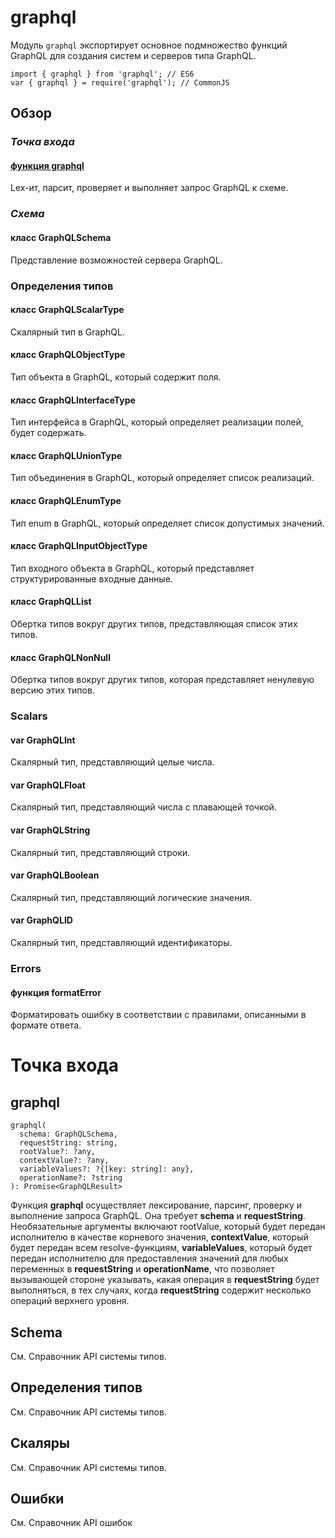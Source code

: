 # graphql

Модуль ```graphql``` экспортирует основное подмножество функций GraphQL для создания систем и серверов типа GraphQL.

```
import { graphql } from 'graphql'; // ES6
var { graphql } = require('graphql'); // CommonJS
```

## Обзор

### *Точка входа*

#### [функция graphql](#graphql)
Lex-ит, парсит, проверяет и выполняет запрос GraphQL к схеме.

### *Схема*

#### класс GraphQLSchema
Представление возможностей сервера GraphQL.

### Определения типов

#### класс GraphQLScalarType
Скалярный тип в GraphQL.
#### класс GraphQLObjectType
Тип объекта в GraphQL, который содержит поля.
#### класс GraphQLInterfaceType
Тип интерфейса в GraphQL, который определяет реализации полей, будет содержать.
#### класс GraphQLUnionType
Тип объединения в GraphQL, который определяет список реализаций.
#### класс GraphQLEnumType
Тип enum в GraphQL, который определяет список допустимых значений.
#### класс GraphQLInputObjectType
Тип входного объекта в GraphQL, который представляет структурированные входные данные.
#### класс GraphQLList
Обертка типов вокруг других типов, представляющая список этих типов.
#### класс GraphQLNonNull
Обертка типов вокруг других типов, которая представляет ненулевую версию этих типов.

### Scalars

#### var GraphQLInt
Скалярный тип, представляющий целые числа.

#### var GraphQLFloat
Скалярный тип, представляющий числа с плавающей точкой.

#### var GraphQLString
Скалярный тип, представляющий строки.

#### var GraphQLBoolean
Скалярный тип, представляющий логические значения.

#### var GraphQLID
Скалярный тип, представляющий идентификаторы.

### Errors

#### функция formatError
Форматировать ошибку в соответствии с правилами, описанными в формате ответа.

# Точка входа

## graphql

```
graphql(
  schema: GraphQLSchema,
  requestString: string,
  rootValue?: ?any,
  contextValue?: ?any,
  variableValues?: ?{[key: string]: any},
  operationName?: ?string
): Promise<GraphQLResult>
```

Функция **graphql** осуществляет лексирование, парсинг, проверку и выполнение запроса GraphQL. Она требует **schema** и **requestString**. Необязательные аргументы включают rootValue, который будет передан исполнителю в качестве корневого значения, **contextValue**, который будет передан всем resolve-функциям, **variableValues**, который будет передан исполнителю для предоставления значений для любых переменных в **requestString** и **operationName**, что позволяет вызывающей стороне указывать, какая операция в **requestString** будет выполняться, в тех случаях, когда **requestString** содержит несколько операций верхнего уровня.

## Schema
См. Справочник API системы типов.

## Определения типов
См. Справочник API системы типов.

## Скаляры
См. Справочник API системы типов.

## Ошибки
См. Справочник API ошибок